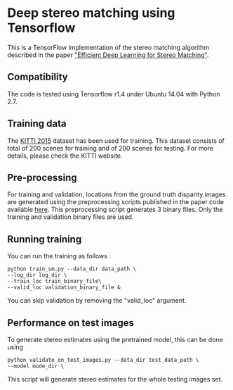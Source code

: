 # Deep stereo matching using Tensorflow

This is a TensorFlow implementation of the stereo matching algorithm described in the paper ["Efficient Deep Learning for Stereo Matching"](https://www.cs.toronto.edu/~urtasun/publications/luo_etal_cvpr16.pdf). 

## Compatibility
The code is tested using Tensorflow r1.4 under Ubuntu 14.04 with Python 2.7.

## Training data
The [KITTI 2015](http://www.cvlibs.net/datasets/kitti/eval_scene_flow.php?benchmark=stereo) dataset has been used for training. This dataset consists of total of 200 scenes for training and of 200 scenes for testing. For more details, please check the KITTI website.

## Pre-processing
For training and validation, locations from the ground truth disparity images are generated using the preprocessing scripts published in the paper code available [here](https://bitbucket.org/saakuraa/cvpr16_stereo_public/src/1a41996ef7dda999b43d249fd51442d0b2e9dd0f/preprocess/?at=master).
This preprocessing script generates 3 binary files. Only the training and validation binary files are used.

## Running training
You can run the training as follows : 

```
python train_sm.py --data_dir data_path \
--log_dir log_dir \
--train_loc train_binary_file\
--valid_loc validation_binary_file &
```
You can skip validation by removing the "valid_loc" argument.

## Performance on test images
To generate stereo estimates using the pretrained model, this can be done using 

```
python validate_on_test_images.py --data_dir test_data_path \
--model mode_dir \
```
This script will generate stereo estimates for the whole testing images set.

